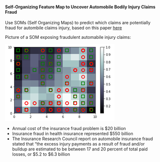 #### Self-Organizing Feature Map to Uncover Automobile Bodily Injury Claims Fraud


Use SOMs (Self Organizing Maps) to predict which claims are potentially fraud for autombile claims injury, based on this paper [here](http://citeseerx.ist.psu.edu/viewdoc/download?doi=10.1.1.195.1161&rep=rep1&type=pdf)


Picture of a SOM exposing fraudulent automabile injury claims:


![github-small](SOM.png) 



* Annual cost of the insurance fraud problem is $20 billion
* Insurance fraud in health insurance represented $550 billion
* The Insurance Research Council report on automobile insurance fraud stated that “the excess injury payments as a result of fraud and/or buildup are estimated to be between 17 and 20 percent of total paid losses, or $5.2 to $6.3 billion

